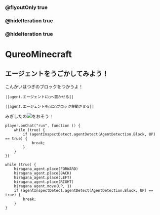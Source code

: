 ### @flyoutOnly true
### @hideIteration true
### @hideIteration true
# QureoMinecraft

## エージェントをうごかしてみよう！

こんかいはつぎのブロックをつかうよ！

``||agent.エージェントに◯へ置かせる||``

``||agent.エージェントを◯に◯ブロック移動させる||``

みぎしたの![](https://raw.githubusercontent.com/camp-minecraft/TechkidsCampTutorial/master/images/playbutton.png)をおそう！

```template
player.onChat("run", function () {
    while (true) {
        if (agentInspectDetect.agentDetect(AgentDetection.Block, UP) == true) {
            break;
        }
    }
})
```

```ghost
while (true) {
    hiragana_agent.place(FORWARD)
    hiragana_agent.place(BACK)
    hiragana_agent.place(LEFT)
    hiragana_agent.place(RIGHT)
    hiragana_agent.move(UP, 1)
    if (agentInspectDetect.agentDetect(AgentDetection.Block, UP) == true) {
        break;
    }
}

```